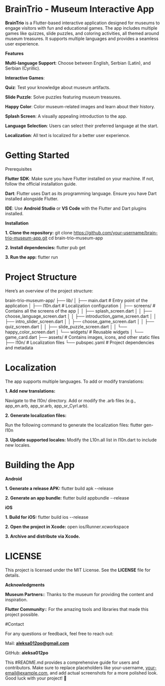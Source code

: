 # BrainTrio - Museum Interactive App

**BrainTrio** is a Flutter-based interactive application designed for museums to engage visitors with fun and educational games. The app includes multiple games like quizzes, slide puzzles, and coloring activities, all themed around museum treasures. It supports multiple languages and provides a seamless user experience.

**Features**

**Multi-language Support**: Choose between English, Serbian (Latin), and Serbian (Cyrillic).

**Interactive Games**:

**Quiz**: Test your knowledge about museum artifacts.

**Slide Puzzle**: Solve puzzles featuring museum treasures.

**Happy Color**: Color museum-related images and learn about their history.

**Splash Screen**: A visually appealing introduction to the app.

**Language Selection**: Users can select their preferred language at the start.

**Localization**: All text is localized for a better user experience.

# Getting Started

Prerequisites

**Flutter SDK**: Make sure you have Flutter installed on your machine. If not, follow the official installation guide.

**Dart**: Flutter uses Dart as its programming language. Ensure you have Dart installed alongside Flutter.

**IDE**: Use **Android Studio** or **VS Code** with the Flutter and Dart plugins installed.

**Installation**

**1. Clone the repository:**
git clone https://github.com/your-username/brain-trio-museum-app.git
cd brain-trio-museum-app

**2. Install dependencies:**
flutter pub get

**3. Run the app:**
flutter run

# Project Structure

Here’s an overview of the project structure:

brain-trio-museum-app/
├── lib/
│   ├── main.dart              # Entry point of the application
│   ├── l10n.dart              # Localization configuration
│   ├── screens/               # Contains all the screens of the app
│   │   ├── splash_screen.dart
│   │   ├── choose_language_screen.dart
│   │   ├── introduction_game_screen.dart
│   │   ├── intro_slider_screen.dart
│   │   ├── choose_game_screen.dart
│   │   ├── quiz_screen.dart
│   │   ├── slide_puzzle_screen.dart
│   │   └── happy_color_screen.dart
│   └── widgets/               # Reusable widgets
│       └── game_card.dart
├── assets/                    # Contains images, icons, and other static files
├── l10n/                      # Localization files
└── pubspec.yaml               # Project dependencies and metadata

# Localization

The app supports multiple languages. To add or modify translations:

**1. Add new translations:**

Navigate to the l10n/ directory.
Add or modify the .arb files (e.g., app_en.arb, app_sr.arb, app_sr_Cyrl.arb).

**2. Generate localization files:**
   
Run the following command to generate the localization files:
flutter gen-l10n

**3. Update supported locales:**
Modify the L10n.all list in l10n.dart to include new locales.

# Building the App

**Android**

**1. Generate a release APK:**
flutter build apk --release

**2. Generate an app bundle:**
flutter build appbundle --release

**iOS**

**1. Build for iOS:**
flutter build ios --release

**2. Open the project in Xcode:**
open ios/Runner.xcworkspace

**3. Archive and distribute via Xcode.**

# LICENSE
This project is licensed under the MIT License. See the **LICENSE** file for details.

**Acknowledgments**

**Museum Partners:**: Thanks to the museum for providing the content and inspiration.

**Flutter Community:**: For the amazing tools and libraries that made this project possible.

 #Contact

For any questions or feedback, feel free to reach out:

Mail: **aleksa012po@gmail.com**

GitHub: **aleksa012po**

This #README.md provides a comprehensive guide for users and contributors. Make sure to replace placeholders like your-username, your-email@example.com, and add actual screenshots for a more polished look. Good luck with your project! 🚀
